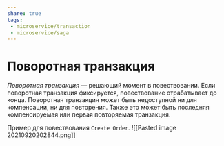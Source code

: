 ```yaml
---
share: true
tags:
 - microservice/transaction
 - microservice/saga
---
```

# Поворотная транзакция
*Поворотная транзакция* — решающий момент в повествовании. Если поворотная транзакция фиксируется, повествование отрабатывает до конца. Поворотная транзакция может быть недоступной ни для компенсации, ни для повторения. Также это может быть последняя компенсируемая или первая повторяемая транзакция. 

Пример для повествования `Create Order`.
![[Pasted image 20210920202844.png]]